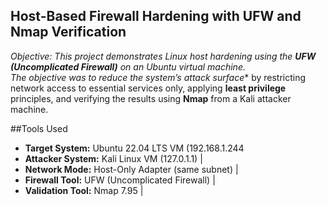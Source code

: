 ## Host-Based Firewall Hardening with UFW and Nmap Verification

**Objective:* This project demonstrates Linux host hardening using the **UFW (Uncomplicated Firewall)** on an Ubuntu virtual machine.  
The objective was to reduce the system’s attack surface** by restricting network access to essential services only, applying **least privilege** principles, and verifying the results using **Nmap** from a Kali attacker machine.

##Tools Used
- **Target System:** Ubuntu 22.04 LTS VM (192.168.1.244
- **Attacker System:**  Kali Linux VM (127.0.1.1) |
- **Network Mode:**  Host-Only Adapter (same subnet) |
- **Firewall Tool:** UFW (Uncomplicated Firewall) |
- **Validation Tool:** Nmap 7.95 |
